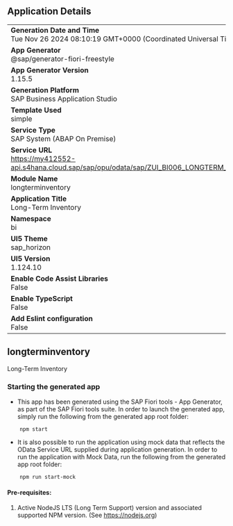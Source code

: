 ## Application Details
|               |
| ------------- |
|**Generation Date and Time**<br>Tue Nov 26 2024 08:10:19 GMT+0000 (Coordinated Universal Time)|
|**App Generator**<br>@sap/generator-fiori-freestyle|
|**App Generator Version**<br>1.15.5|
|**Generation Platform**<br>SAP Business Application Studio|
|**Template Used**<br>simple|
|**Service Type**<br>SAP System (ABAP On Premise)|
|**Service URL**<br>https://my412552-api.s4hana.cloud.sap/sap/opu/odata/sap/ZUI_BI006_LONGTERM_INV_O2|
|**Module Name**<br>longterminventory|
|**Application Title**<br>Long-Term Inventory|
|**Namespace**<br>bi|
|**UI5 Theme**<br>sap_horizon|
|**UI5 Version**<br>1.124.10|
|**Enable Code Assist Libraries**<br>False|
|**Enable TypeScript**<br>False|
|**Add Eslint configuration**<br>False|

## longterminventory

Long-Term Inventory

### Starting the generated app

-   This app has been generated using the SAP Fiori tools - App Generator, as part of the SAP Fiori tools suite.  In order to launch the generated app, simply run the following from the generated app root folder:

```
    npm start
```

- It is also possible to run the application using mock data that reflects the OData Service URL supplied during application generation.  In order to run the application with Mock Data, run the following from the generated app root folder:

```
    npm run start-mock
```

#### Pre-requisites:

1. Active NodeJS LTS (Long Term Support) version and associated supported NPM version.  (See https://nodejs.org)


